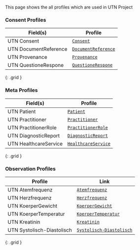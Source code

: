 This page shows the all profiles which are used in UTN Project


### Consent Profiles

|  Field(s) | Profile | 
| --------- | ---------------- | 
| UTN Consent     | [`Consent`](StructureDefinition-utn-consent-id.html) | 
| UTN DocumentReference    | [`DocumentReference`](StructureDefinition-utn-documentreference-id.html) | 
| UTN Provenance    | [`Provenance`](StructureDefinition-profile-consent-management-provenance.html) | 
| UTN QuestioneRespone    | [`QuestioneRespone`](Observation-Example-UTNKoerpertemperatur.html) | 

{: .grid }

### Meta Profiles

|  Field(s) | Profile | 
| --------- | ---------------- | 
| UTN Patient     | [`Patient`](StructureDefinition-consent-management-patient.html) | 
| UTN Practitioner    | [`Practitioner`](StructureDefinition-KBV-PR-Base-PRactitioner.html) | 
| UTN PractitionerRole    | [`PractitionerRole`](StructureDefinition-utn-PR-Base-PRactitionerRole.html) | 
| UTN DiagnosticReport    | [`DiagnosticReport`](StructureDefinition-utn-diagnostik-report.html) | 
| UTN HealthcareService    | [`HealthcareService`](StructureDefinition-healthcare-service-with-devices.html) | 

{: .grid }

### Observation Profiles

|  Profile | Link | 
| --------- | ---------------- | 
| UTN Atemfrequenz     | [`Atemfrequenz`](StructureDefinition-utn-isik-atemfrequenz.html) | 
| UTN Herzfrequenz    | [`Herzfrequenz`](StructureDefinition-isik-herzfrequenz.html) | 
| UTN KoerperGewicht    | [`KoerperGewicht`](StructureDefinition-isik-koerpergewicht.html) | 
| UTN KoerperTemperatur    | [`KoerperTemperatur`](StructureDefinition-isik-koerpertemperatur.html) | 
| UTN Kreatinin    | [`Kreatinin`](StructureDefinition-mii-kreatinin.html) | 
| UTN Systolisch-Diastolisch    | [`Systolisch-Diastolisch`](StructureDefinition-utn-observation-arterieller-blutdruck.html) | 

{: .grid }

